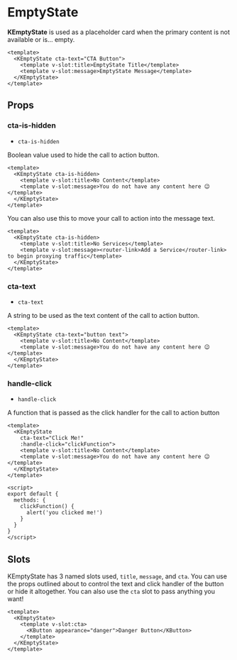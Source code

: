 # EmptyState

**KEmptyState** is used as a placeholder card when the primary content is not available
or is... empty.

<template>
  <KEmptyState cta-text="CTA Button">
    <template v-slot:title>Title</template>
    <template v-slot:message>Message</template>
  </KEmptyState>
</template>

```vue
<template>
  <KEmptyState cta-text="CTA Button">
    <template v-slot:title>EmptyState Title</template>
    <template v-slot:message>EmptyState Message</template>
  </KEmptyState>
</template>
```

## Props
### cta-is-hidden
- `cta-is-hidden`

Boolean value used to hide the call to action button.

<template>
  <KEmptyState cta-is-hidden>
    <template v-slot:title>No Content</template>
    <template v-slot:message>You do not have any content here 😉️</template>
  </KEmptyState>
</template>

```vue
<template>
  <KEmptyState cta-is-hidden>
    <template v-slot:title>No Content</template>
    <template v-slot:message>You do not have any content here 😉️</template>
  </KEmptyState>
</template>
```

You can also use this to move your call to action into the message text.

<template>
  <KEmptyState cta-is-hidden>
    <template v-slot:title>No Services</template>
    <template v-slot:message><router-link to="/">Add a Service</router-link> to begin proxying traffic.</template>
  </KEmptyState>
</template>

```vue
<template>
  <KEmptyState cta-is-hidden>
    <template v-slot:title>No Services</template>
    <template v-slot:message><router-link>Add a Service</router-link> to begin proxying traffic</template>
  </KEmptyState>
</template>
```

### cta-text
- `cta-text`

A string to be used as the text content of the call to action button.

<template>
  <KEmptyState cta-text="button text">
    <template v-slot:title>No Content</template>
    <template v-slot:message>You do not have any content here 😉️</template>
  </KEmptyState>
</template>

```vue
<template>
  <KEmptyState cta-text="button text">
    <template v-slot:title>No Content</template>
    <template v-slot:message>You do not have any content here 😉️</template>
  </KEmptyState>
</template>
```

### handle-click
- `handle-click`

A function that is passed as the click handler for the call to action button

<template>
  <KEmptyState
    cta-text="Click Me!"
    :handle-click="clickFunction">
    <template v-slot:title>No Content</template>
    <template v-slot:message>You do not have any content here 😉️</template>
  </KEmptyState>
</template>

```vue
<template>
  <KEmptyState
    cta-text="Click Me!"
    :handle-click="clickFunction">
    <template v-slot:title>No Content</template>
    <template v-slot:message>You do not have any content here 😉️</template>
  </KEmptyState>
</template>

<script>
export default {
  methods: {
    clickFunction() {
      alert('you clicked me!')
    }
  }
}
</script>
```

## Slots
KEmptyState has 3 named slots used, `title`, `message`, and `cta`. You can use the props outlined about to control the text and click handler of the button or hide it altogether. You can also use the `cta` slot to pass anything you want!

<template>
  <KEmptyState>
    <template v-slot:cta>
      <KButton appearance="danger">Danger Button</KButton>
    </template>
  </KEmptyState>
</template>

```vue
<template>
  <KEmptyState>
    <template v-slot:cta>
      <KButton appearance="danger">Danger Button</KButton>
    </template>
  </KEmptyState>
</template>
```

<script>
export default {
  methods: {
    clickFunction() {
      alert('you clicked me!')
    }
  }
}
</script>
